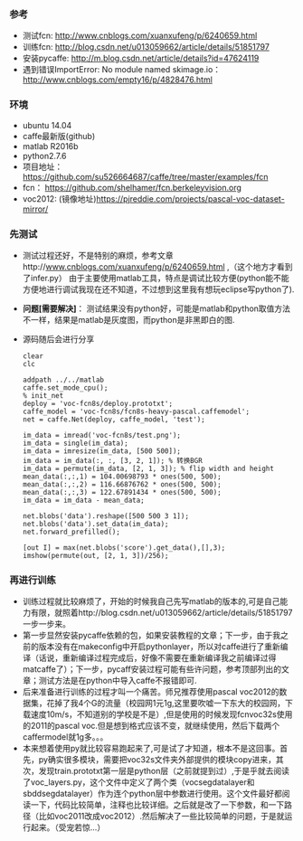 ### 参考
* 测试fcn: http://www.cnblogs.com/xuanxufeng/p/6240659.html
* 训练fcn: http://blog.csdn.net/u013059662/article/details/51851797
* 安装pycaffe: http://m.blog.csdn.net/article/details?id=47624119
* 遇到错误ImportError: No module named skimage.io： http://www.cnblogs.com/empty16/p/4828476.html

### 环境
* ubuntu 14.04
* caffe最新版(github)
* matlab R2016b
* python2.7.6
* 项目地址： https://github.com/su526664687/caffe/tree/master/examples/fcn
* fcn： https://github.com/shelhamer/fcn.berkeleyvision.org
* voc2012: (镜像地址)https://pjreddie.com/projects/pascal-voc-dataset-mirror/

### 先测试
* 测试过程还好，不是特别的麻烦，参考文章http://www.cnblogs.com/xuanxufeng/p/6240659.html ,（这个地方才看到了infer.py） 由于主要使用matlab工具，特点是调试比较方便(python能不能方便地进行调试我现在还不知道，不过想到这里我有想玩eclipse写python了).
* <b>问题[需要解决]</b>： 测试结果没有python好，可能是matlab和python取值方法不一样，结果是matlab是灰度图，而python是非黑即白的图.
* 源码随后会进行分享
  
  ```
  clear
  clc

  addpath ../../matlab
  caffe.set_mode_cpu();
  % init_net
  deploy = 'voc-fcn8s/deploy.prototxt';
  caffe_model = 'voc-fcn8s/fcn8s-heavy-pascal.caffemodel';
  net = caffe.Net(deploy, caffe_model, 'test');

  im_data = imread('voc-fcn8s/test.png');
  im_data = single(im_data); 
  im_data = imresize(im_data, [500 500]);
  im_data = im_data(:, :, [3, 2, 1]); % 转换BGR
  im_data = permute(im_data, [2, 1, 3]); % flip width and height
  mean_data(:,:,1) = 104.00698793 * ones(500, 500); 
  mean_data(:,:,2) = 116.66876762 * ones(500, 500);
  mean_data(:,:,3) = 122.67891434 * ones(500, 500);
  im_data = im_data - mean_data;

  net.blobs('data').reshape([500 500 3 1]);
  net.blobs('data').set_data(im_data);
  net.forward_prefilled();

  [out I] = max(net.blobs('score').get_data(),[],3);
  imshow(permute(out, [2, 1, 3])/256);
  ```

### 再进行训练
* 训练过程就比较麻烦了，开始的时候我自己先写matlab的版本的,可是自己能力有限，就照着http://blog.csdn.net/u013059662/article/details/51851797 一步一步来。
* 第一步显然安装pycaffe依赖的包，如果安装教程的文章；下一步，由于我之前的版本没有在makeconfig中开启pythonlayer，所以对caffe进行了重新编译（话说，重新编译过程完成后，好像不需要在重新编译我之前编译过得matcaffe了）；下一步，pycaff安装过程可能有些许问题，参考顶部列出的文章；测试方法是在python中导入caffe不报错即可.
* 后来准备进行训练的过程才叫一个痛苦。师兄推荐使用pascal voc2012的数据集，花掉了我4个G的流量（校园网1元1g,这里要吹嘘一下东大的校园网，下载速度10m/s，不知道别的学校是不是）,但是使用的时候发现fcnvoc32s使用的2011的pascal voc.但是想到格式应该不变，就继续使用，然后下载两个caffermodel就1g多。。。
* 本来想着使用py就比较容易跑起来了,可是试了才知道，根本不是这回事。首先，py确实很多模块，需要把voc32s文件夹外部提供的模块copy进来，其次，发现train.prototxt第一层是python层（之前就提到过）,于是乎就去阅读了voc_layers.py，这个文件中定义了两个类（vocsegdatalayer和sbddsegdatalayer）作为连个python层中参数进行使用。这个文件最好都阅读一下，代码比较简单，注释也比较详细。之后就是改了一下参数，和一下路径（比如voc2011改成voc2012）.然后解决了一些比较简单的问题，于是就运行起来。（受宠若惊...）
